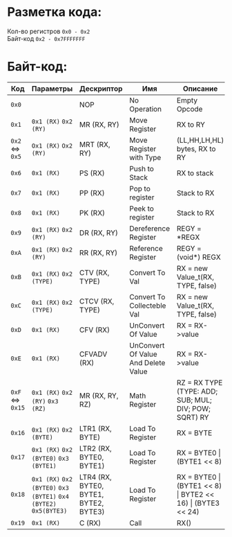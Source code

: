 # Разметка кода:<br>
Кол-во регистров `0x0 - 0x2`<br>
Байт-код `0x2 - 0x7FFFFFFF`

# Байт-код:
| Код    | Параметры | Дескриптор | Имя | Описание |
| ------ | --------- | ---------- | --- | -------- |
|`0x0`||NOP|No Operation|Empty Opcode|
|`0x1`|`0x1 (RX)` `0x2 (RY)`|MR (RX, RY)|Move Register|RX to RY|
|`0x2`<br><=><br>`0x5`| `Ox1 (RX)` `Ox2 (RY)`|MRT (RX, RY)|Move Register with Type|(LL,HH,LH,HL) bytes, RX to RY|
|`0x6`| `0x1 (RX)`|PS (RX)|Push to Stack|RX to stack|
|`0x7`|`0x1 (RX)`|PP (RX)|Pop to register|Stack to RX|
|`0x8`|`0x1 (RX)`|PK (RX)|Peek to register|Stack to RX|
|`0x9`|`0x1 (RX)` `0x2 (RY)`|DR (RX, RY)|Dereference Register|REGY = &#42;REGX|
|`0xA`|`0x1 (RX)` `0x2 (RY)`|RR (RX, RY)|Reference Register|REGY = (void&#42;) REGX|
|`0xB`|`0x1 (RX)` `0x2 (TYPE)`|CTV (RX, TYPE)|Convert To Val|RX = new Value_t(RX, TYPE, false)|
|`0xC`|`0x1 (RX)` `0x2 (TYPE)`|CTCV (RX, TYPE)|Convert To Collecteble Val|RX = new Value_t(RX, TYPE, false)|
|`0xD`|`0x1 (RX)`|CFV (RX)|UnConvert Of Value|RX = RX->value|
|`0xE`|`0x1 (RX)`|CFVADV (RX)|UnConvert Of Value And Delete Value|RX = RX->value|
|`0xF`<br><=><br>`0x15`|`0x1 (RX)` `0x2 (RY)` `0x3 (RZ)`|MR (RX, RY, RZ)|Math Register|RZ = RX TYPE (TYPE: ADD; SUB; MUL; DIV; POW; SQRT) RY|
|`0x16`|`0x1 (RX)` `0x2 (BYTE)`|LTR1 (RX, BYTE)|Load To Register|RX = BYTE|
|`0x17`|`0x1 (RX)` `0x2 (BYTE0)` `0x3 (BYTE1)`|LTR2 (RX, BYTE0, BYTE1)|Load To Register|RX = BYTE0 &#124; (BYTE1 << 8)|
|`0x18`|`0x1 (RX)` `0x2 (BYTE0)` `0x3 (BYTE1)` `0x4 (BYTE2)` `0x5(BYTE3)`|LTR4 (RX, BYTE0, BYTE1, BYTE2, BYTE3)|Load To Register|RX = BYTE0 &#124; (BYTE1 << 8) &#124; BYTE2 << 16) &#124; (BYTE3 << 24)|
|`0x19`|`0x1 (RX)`|C (RX)|Call|RX()|
